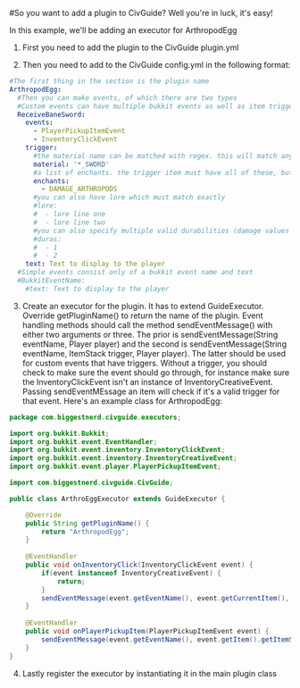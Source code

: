 #So you want to add a plugin to CivGuide? Well you're in luck, it's easy!

In this example, we'll be adding an executor for ArthropodEgg

1) First you need to add the plugin to the CivGuide plugin.yml

2) Then you need to add to the CivGuide config.yml in the following format:
```yml
#The first thing in the section is the plugin name
ArthropodEgg:
  #Then you can make events, of which there are two types
  #Custom events can have multiple bukkit events as well as item triggers
  ReceiveBaneSword:
    events:
      - PlayerPickupItemEvent
      - InventoryClickEvent
    trigger:
      #the material name can be matched with regex. this will match any sword
      material: '*_SWORD'
      #a list of enchants. the trigger item must have all of these, but can also have more
      enchants:
        - DAMAGE_ARTHROPODS
      #you can also have lore which must match exactly
      #lore:
      #  - lore line one
      #  - lore line two
      #you can also specify multiple valid durabilities (damage values for items like stone)
      #duras:
      #  - 1
      #  - 2
    text: Text to display to the player
  #Simple events consist only of a bukkit event name and text
  #BukkitEventName:
    #text: Text to display to the player
```

3) Create an executor for the plugin. It has to extend GuideExecutor. Override getPluginName() to return the name of the plugin. Event handling methods should call the method sendEventMessage() with either two arguments or three. The prior is sendEventMessage(String eventName, Player player) and the second is sendEventMessage(String eventName, ItemStack trigger, Player player). The latter should be used for custom events that have triggers. Without a trigger, you should check to make sure the event should go through, for instance make sure the InventoryClickEvent isn't an instance of InventoryCreativeEvent. Passing sendEventMEssage an item will check if it's a valid trigger for that event. Here's an example class for ArthropodEgg:

```java
package com.biggestnerd.civguide.executors;

import org.bukkit.Bukkit;
import org.bukkit.event.EventHandler;
import org.bukkit.event.inventory.InventoryClickEvent;
import org.bukkit.event.inventory.InventoryCreativeEvent;
import org.bukkit.event.player.PlayerPickupItemEvent;

import com.biggestnerd.civguide.CivGuide;

public class ArthroEggExecutor extends GuideExecutor {

	@Override
	public String getPluginName() {
		return "ArthropodEgg";
	}
	
	@EventHandler
	public void onInventoryClick(InventoryClickEvent event) {
		if(event instanceof InventoryCreativeEvent) {
			return;
		}
		sendEventMessage(event.getEventName(), event.getCurrentItem(), Bukkit.getPlayer(event.getWhoClicked().getUniqueId()));
	}
	
	@EventHandler
	public void onPlayerPickupItem(PlayerPickupItemEvent event) {
		sendEventMessage(event.getEventName(), event.getItem().getItemStack(), event.getPlayer());
	}
}
```

4) Lastly register the executor by instantiating it in the main plugin class
